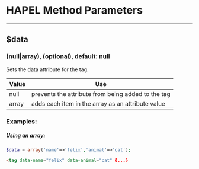 # HAPEL Method Parameters

---

## $data
### (null|array), (optional), default: null

Sets the data attribute for the tag.

Value      | Use
-----------|-------------
null       | prevents the attribute from being added to the tag 
array      | adds each item in the array as an attribute value


### Examples:

##### Using an array:
```php
$data = array('name'=>'felix','animal'=>'cat');
```
```html
<tag data-name="felix" data-animal="cat" {...}
```